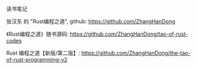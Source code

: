 读书笔记

张汉东 的 "Rust编程之道", github: https://github.com/ZhangHanDong

《Rust编程之道》随书源码: https://github.com/ZhangHanDong/tao-of-rust-codes

Rust 编程之道【新版/第二版】: https://github.com/ZhangHanDong/the-tao-of-rust-programming-v2